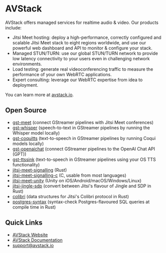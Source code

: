 # AVStack

AVStack offers managed services for realtime audio & video. Our products include:

* Jitsi Meet hosting: deploy a high-performance, correctly configured and scalable Jitsi Meet stack to eight regions worldwide, and use our powerful web dashboard and API to monitor & configure your stack.
* Managed STUN/TURN: use our global STUN/TURN network to provide low latency connectivity to your users even in challenging network environments.
* Load testing: generate real videoconferencing traffic to measure the performance of your own WebRTC applications.
* Expert consulting: leverage our WebRTC expertise from idea to deployment. 

You can learn more at [avstack.io](https://avstack.io/).

## Open Source

* [gst-meet](https://github.com/avstack/gst-meet) (connect GStreamer pipelines with Jitsi Meet conferences)
* [gst-whisper](https://github.com/avstack/gst-whisper) (speech-to-text in GStreamer pipelines by running the Whisper model locally)
* [gst-coquitts](https://github.com/avstack/gst-coquitts) (text-to-speech in GStreamer pipelines by running Coqui models locally)
* [gst-openaichat](https://github.com/avstack/gst-openaichat) (connect GStreamer pipelines to the OpenAI Chat API (GPT))
* [gst-ttssink](https://github.com/avstack/gst-ttssink) (text-to-speech in GStreamer pipelines using your OS TTS functionality)
* [jitsi-meet-signalling](https://github.com/avstack/jitsi-meet-signalling) (Rust)
* [jitsi-meet-signalling-c](https://github.com/avstack/jitsi-meet-signalling-c) (C, usable from most languages)
* [jitsi-meet-unity](https://github.com/avstack/jitsi-meet-unity) (Unity on iOS/Android/macOS/Windows/Linux)
* [jitsi-jingle-sdp](https://github.com/avstack/jitsi-jingle-sdp) (convert between Jitsi's flavour of Jingle and SDP in Rust)
* [colibri](https://github.com/avstack/colibri) (data structures for Jitsi's Colibri protocol in Rust)
* [postgres-syntax](https://github.com/avstack/postgres-syntax) (syntax-check Postgres-flavoured SQL queries at compile time in Rust)

## Quick Links

* [AVStack Website](https://avstack.io/)
* [AVStack Documentation](https://docs.avstack.io/)
* [support@avstack.io](mailto:support@avstack.io)
